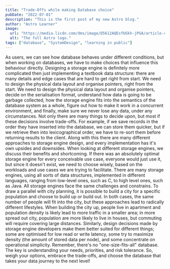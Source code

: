 ```yaml
---
title: "Trade-Offs while making Database choice"
pubDate: "2022-07-01"
description: "This is the first post of my new Astro blog."
author: "Astro Learner"
image:
  url: "https://media.licdn.com/dms/image/D5612AQEsfUGkh-jPGA/article-cover_image-shrink_720_1280/0/1705135793611?e=1710979200&v=beta&t=iWtL_iTJ4KnTM0em2QDJ-D74i_LB7IfouMVylQ6znQE"
  alt: "The full Astro logo."
tags: ["database", "SystemDesign", "learning in public"]
---
```


As users, we can see how database behaves under different conditions, but when working on databases, we have to make choices that influence this behaviour directly.
Designing a storage engine is definitely more complicated then just implementing a textbook data structure: there are many details and edge cases that are hard to get right from start. We need to design the physical data layout and organise pointers, right from the start. We need to design the physical data layout and organise pointers, decide on the serialisation format, understand how data is going to be garbage collected, how the storage engine fits into the semantics of the database system as a whole, figure out how to make it work in a concurrent environment, and finally, make sure we never lose any data, under any circumstances.
Not only there are many things to decide upon, but most if these decisions involve trade-offs. For example, if we save records in the order they have inserted into the database, we can store them quicker, but if we retrieve then into lexicographical order, we have to re-sort them before returning results to the client. Along with this there are many different approaches to storage engine design, and every implementation has it's own upsides and downsides.
When looking at different storage engines, we discuss their benefits and shortcoming. If there was an absolutely optimal storage engine for every conceivable use case, everyone would just use it, but since it doesn't exist, we need to choose wisely, based on the workloads and use cases we are trying to facilitate.
There are many storage engines, using all sorts of data structures, implemented in different languages, ranging from low-level ones, such as C, to high level ones, such as Java. All storage engines face the same challenges and constrains. To draw a parallel with city planning, it is possible to build a city for a specific population and choose to build up or build out. In both cases, the same number of people will fit into the city, but these approaches lead to radically different lifestyles. When building the city up, people live in apartment and population density is likely lead to more traffic in a smaller area; in more spread out city, population are more likely to live in houses, but commuting will require covering large distances.
Similarly, design decisions made by storage engine developers make them better suited for different things; some are optimised for low read or write latency, some try to maximize density (the amount of stored data per node), and some concentrate on operational simplicity.
Remember, there's no "one-size-fits-all" database. The key is understanding your needs, priorities, and risk tolerance. So, weigh your options, embrace the trade-offs, and choose the database that takes your data journey to the next level!


